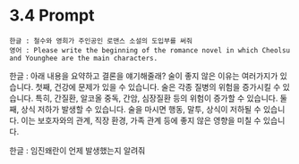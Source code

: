 # 3.4 Prompt
```
한글 : 철수와 영희가 주인공인 로맨스 소설의 도입부를 써줘
영어 : Please write the beginning of the romance novel in which Cheolsu and Younghee are the main characters.
```

한글 :
아래 내용을 요약하고 결론을 얘기해줄래?
술이 좋지 않은 이유는 여러가지가 있습니다.
첫째, 건강에 문제가 있을 수 있습니다. 술은 각종 질병의 위험을 증가시킬 수 있습니다. 특히, 간질환, 알코올 중독, 간암, 심장질환 등의 위험이 증가할 수 있습니다.
둘째, 상식 저하가 발생할 수 있습니다. 술을 마시면 행동, 말투, 상식이 저하될 수 있습니다. 이는 보호자와의 관계, 직장 환경, 가족 관계 등에 좋지 않은 영향을 미칠 수 있습니다.

한글 :
임진왜란이 언제 발생했는지 알려줘
